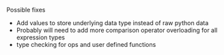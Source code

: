 




Possible fixes

* Add values to store underlying data type instead of raw python data
* Probably will need to add more comparison operator overloading for all expression types
* type checking for ops and user defined functions